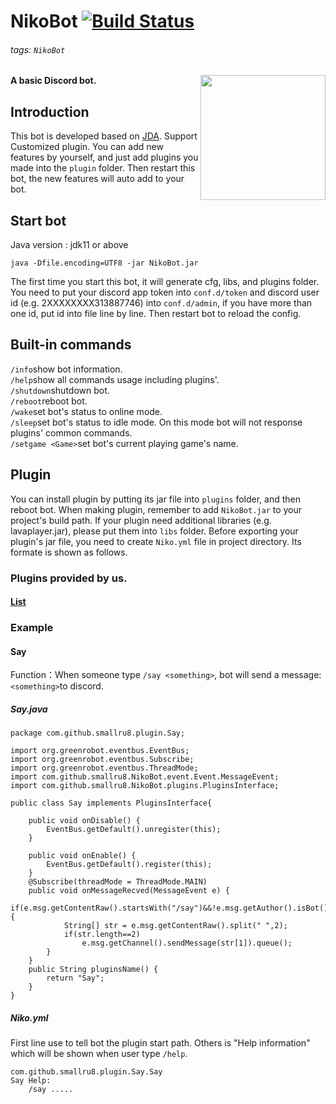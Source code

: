 # NikoBot [![Build Status](https://api.travis-ci.com/skw-nikobot/NikoBot.svg?branch=master)](https://travis-ci.com/skw-nikobot/NikoBot)
###### tags: `NikoBot`
<img align="right" src="https://i.imgur.com/mLzy2i2.png?raw=true" height="200" width="200">

#### A basic Discord bot.
## Introduction
This bot is developed based on [JDA](https://github.com/DV8FromTheWorld/JDA).
Support Customized plugin. You can add new features by yourself, and just add plugins you made into the ```plugin``` folder. Then restart this bot, the new features will auto add to your bot.
## Start bot
Java version : jdk11 or above
```
java -Dfile.encoding=UTF8 -jar NikoBot.jar
```
The first time you start this bot, it will generate cfg, libs, and plugins folder. You need to put your discord app token into ```conf.d/token``` and discord user id (e.g. 2XXXXXXXX313887746) into ```conf.d/admin```, if you have more than one id, put id into file line by line.
Then restart bot to reload the config.
## Built-in commands
```/info```show bot information.  
```/help```show all commands usage including plugins'.  
```/shutdown```shutdown bot.  
```/reboot```reboot bot.  
```/wake```set bot's status to online mode.  
```/sleep```set bot's status to idle mode. On this mode bot will not response plugins' common commands.  
```/setgame <Game>```set bot's current playing game's name.  
## Plugin
You can install plugin by putting its jar file into ```plugins``` folder, and then reboot bot.
When making plugin, remember to add ```NikoBot.jar``` to your project's build path.
If your plugin need additional libraries (e.g. lavaplayer.jar), please put them into ```libs``` folder.
Before exporting your plugin's jar file, you need to create ```Niko.yml``` file in project directory. Its formate is shown as follows.
### Plugins provided by us.
#### [List](https://github.com/Small2Space?utf8=%E2%9C%93&q=NikoBot-Plugin&type=&language=)

### Example

#### Say
Function：When someone type ```/say <something>```, bot will send a message:```<something>```to discord.

##### Say.java
```
package com.github.smallru8.plugin.Say;

import org.greenrobot.eventbus.EventBus;
import org.greenrobot.eventbus.Subscribe;
import org.greenrobot.eventbus.ThreadMode;
import com.github.smallru8.NikoBot.event.Event.MessageEvent;
import com.github.smallru8.NikoBot.plugins.PluginsInterface;

public class Say implements PluginsInterface{

	public void onDisable() {
		EventBus.getDefault().unregister(this);
	}

	public void onEnable() {
		EventBus.getDefault().register(this);
	}
	@Subscribe(threadMode = ThreadMode.MAIN)
	public void onMessageRecved(MessageEvent e) {
		if(e.msg.getContentRaw().startsWith("/say")&&!e.msg.getAuthor().isBot()) {
			String[] str = e.msg.getContentRaw().split(" ",2);
			if(str.length==2)
				e.msg.getChannel().sendMessage(str[1]).queue();
		}
	}
	public String pluginsName() {
		return "Say";
	}
}
```
##### Niko.yml
First line use to tell bot the plugin start path.
Others is "Help information" which will be shown when user type ```/help```.
```
com.github.smallru8.plugin.Say.Say
Say Help:
    /say .....
```
